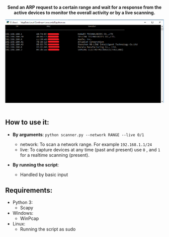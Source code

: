 <p align="center">
  <b>Send an ARP request to a certain range and wait for a response from the active devices to monitor the overall activity or by a live scanning.
</b><br>
</p>

![Example](/docs/Example.PNG)
&nbsp;
&nbsp;
## How to use it:
* **By arguments**: `python scanner.py --network RANGE --live 0/1`
    * network: To scan a network range. For example `192.168.1.1/24`
    * live: To capture devices at any time (past and present) use `0` , and `1` for a realtime scanning (present). 
    
* **By running the script**:
    * Handled by basic input

## Requirements:
   * Python 3:
      * Scapy
   * Windows:
      * WinPcap
   * Linux:
      * Running the script as sudo
